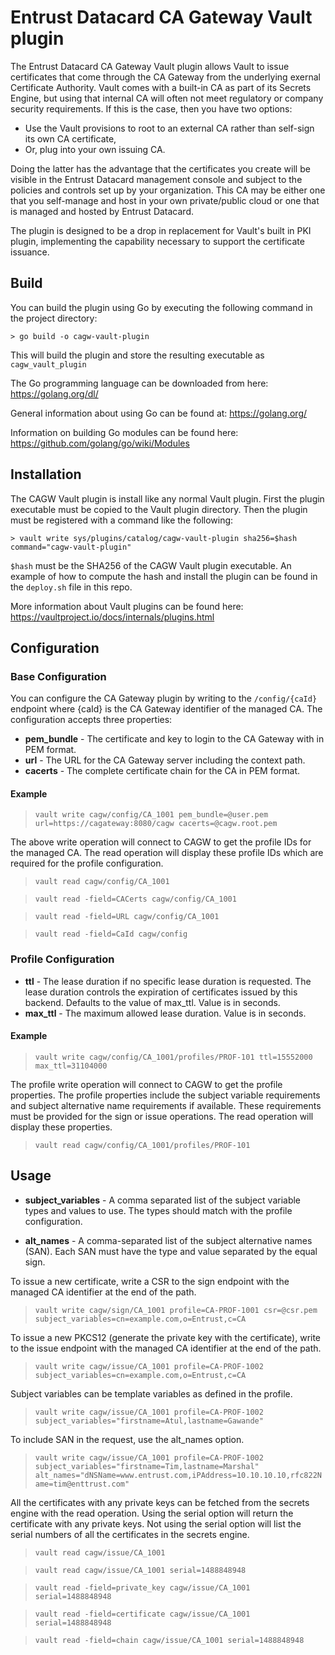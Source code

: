 # Entrust Datacard CA Gateway Vault plugin

The Entrust Datacard CA Gateway Vault plugin allows Vault to issue certificates that come through the CA Gateway from the underlying exernal Certificate Authority.
Vault comes with a built-in CA as part of its Secrets Engine, but using that internal CA will often not meet regulatory or company security requirements.  If this is the case, then you have two options:
* Use the Vault provisions to root to an external CA rather than self-sign its own CA certificate,
* Or, plug into your own issuing CA.

Doing the latter has the advantage that the certificates you create will be visible in the Entrust Datacard management console and subject to the policies and controls set up by your organization.  This CA may be either one that you self-manage and host in your own private/public cloud or one that is managed and hosted by Entrust Datacard.

The plugin is designed to be a drop in replacement for Vault's built in PKI plugin, implementing the capability necessary to support the certificate issuance.

## Build

You can build the plugin using Go by executing the following command in the project directory:

```
> go build -o cagw-vault-plugin
```

This will build the plugin and store the resulting executable as `cagw_vault_plugin`

The Go programming language can be downloaded from here: https://golang.org/dl/

General information about using Go can be found at: https://golang.org/

Information on building Go modules can be found here: https://github.com/golang/go/wiki/Modules

## Installation

The CAGW Vault plugin is install like any normal Vault plugin. First the plugin executable must be copied to the Vault 
plugin directory. Then the plugin must be registered with a command like the following:

```
> vault write sys/plugins/catalog/cagw-vault-plugin sha256=$hash command="cagw-vault-plugin"
```

`$hash` must be the SHA256 of the CAGW Vault plugin executable. An example of how to compute the hash and install the 
plugin can be found in the `deploy.sh` file in this repo.

More information about Vault plugins can be found here: https://vaultproject.io/docs/internals/plugins.html

## Configuration

### Base Configuration

You can configure the CA Gateway plugin by writing to the `/config/{caId}` endpoint where {caId} is the CA Gateway identifier of the managed CA. The configuration accepts three properties:
* **pem_bundle** - The certificate and key to login to the CA Gateway with in PEM format.
* **url** - The URL for the CA Gateway server including the context path.
* **cacerts** - The complete certificate chain for the CA in PEM format.

#### Example
>`vault write cagw/config/CA_1001 pem_bundle=@user.pem url=https://cagateway:8080/cagw cacerts=@cagw.root.pem`

The above write operation will connect to CAGW to get the profile IDs for the managed CA. The read operation will display these profile IDs which are required for the profile configuration.

>`vault read cagw/config/CA_1001`

>`vault read -field=CACerts cagw/config/CA_1001`

>`vault read -field=URL cagw/config/CA_1001`

>`vault read -field=CaId cagw/config`

### Profile Configuration

* **ttl** - The lease duration if no specific lease duration is requested. The lease duration controls the expiration of certificates issued by this backend. Defaults to the value of max_ttl.  Value is in seconds.
* **max_ttl** - The maximum allowed lease duration. Value is in seconds.

#### Example

>`vault write cagw/config/CA_1001/profiles/PROF-101 ttl=15552000 max_ttl=31104000`

The profile write operation will connect to CAGW to get the profile properties. The profile properties include the subject variable requirements and subject alternative name requirements if available. These requirements must be provided for the sign or issue operations. The read operation will display these properties.

>`vault read cagw/config/CA_1001/profiles/PROF-101`

## Usage

* **subject_variables** - A comma separated list of the subject variable types and values to use. The types should match with the profile configuration.

* **alt_names** - A comma-separated list of the subject alternative names (SAN). Each SAN must have the type and value separated by the equal sign.

To issue a new certificate, write a CSR to the sign endpoint with the managed CA identifier at the end of the path.

>`vault write cagw/sign/CA_1001 profile=CA-PROF-1001 csr=@csr.pem subject_variables=cn=example.com,o=Entrust,c=CA`

To issue a new PKCS12 (generate the private key with the certificate), write to the issue endpoint with the managed CA identifier at the end of the path.

>`vault write cagw/issue/CA_1001 profile=CA-PROF-1002 subject_variables=cn=example.com,o=Entrust,c=CA`

Subject variables can be template variables as defined in the profile.

>`vault write cagw/issue/CA_1001 profile=CA-PROF-1002 subject_variables="firstname=Atul,lastname=Gawande"`

To include SAN in the request, use the alt_names option.

>`vault write cagw/issue/CA_1001 profile=CA-PROF-1002 subject_variables="firstname=Tim,lastname=Marshal" alt_names="dNSName=www.entrust.com,iPAddress=10.10.10.10,rfc822Name=tim@enttrust.com"`

All the certificates with any private keys can be fetched from the secrets engine with the read operation. Using the serial option will return the certificate with any private keys. Not using the serial option will list the serial numbers of all the certificates in the secrets engine.

>`vault read cagw/issue/CA_1001`

>`vault read cagw/issue/CA_1001 serial=1488848948`

>`vault read -field=private_key cagw/issue/CA_1001 serial=1488848948`

>`vault read -field=certificate cagw/issue/CA_1001 serial=1488848948` 

>`vault read -field=chain cagw/issue/CA_1001 serial=1488848948`
